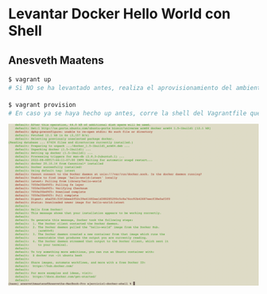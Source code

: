 # Levantar Docker Hello World con Shell
## Anesveth Maatens

```sh
$ vagrant up
# Si NO se ha levantado antes, realiza el aprovisionamiento del ambiente, instala los paquetes, hace pull a la imagen de Docker de hello-world con shell y finalmente la ejecuta con shell

$ vagrant provision
# En caso ya se haya hecho up antes, corre la shell del Vagrantfile que ejecuta la imagen de Docker de hello-world
```
![Alt text](imagen_ejercicio1_shell.png?raw=true "Screenshot de que funciona")